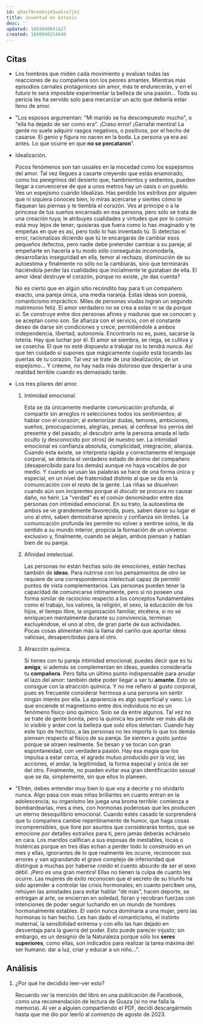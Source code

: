 ```yaml
---
id: q9as79ceobujd1ua5io7jb1
title: Juventud en éxtasis
desc: ''
updated: 1693840041427
created: 1690940214640
---
```


## Citas

- Los hombres que miden cada movimiento y evalúan todas las reacciones de su compañera son los peores amantes. Mientras más episodios carnales protagonices sin amor, más te endurecerás, y en el futuro te será imposible experimentar la belleza de una pasión... Toda su pericia les ha servido solo para mecanizar un acto que debería estar lleno de amor.

- "Los esposos argumentan: "Mi marido se ha descompuesto mucho", o "ella ha dejado de ser como era". ¡Craso error! ¡Garrafal mentira! La gente no suele adquirir rasgos negativos, o positivos, por el hecho de casarse. El genio y figura no nacen en la boda. La persona ya era así antes. Lo que ocurre en que **no se percataron**".

- Idealización.

	Pocos fenómenos son tan usuales en la mocedad como los espejismos del amor. Tal vez llegues a casarte creyendo que estás enamorado, como los peregrinos del desierto que, hambrientos y sedientos, pueden llegar a convencerse de que a unos metros hay un oasis o un pueblo. Ves un espejismo cuando Idealizas. Has perdido los estribos por alguien que ni siquiera conoces bien, lo miras acercarse y sientes cómo te flaquean las piernas y te tiembla el corazón. Ves al príncipe o a la princesa de tus sueños encarnado en esa persona, pero sólo se trata de una creación tuya; le atribuyes cualidades y virtudes que por lo común está muy lejos de tener; quisieras que fuera como lo has imaginado y te empeñas en que es así, pero todo lo has inventado tú. Si detectas el error, racionalizas diciendo que tú te encargarás de cambiar esos pequeños defectos, pero nadie debe pretender cambiar a su pareja; al empeñarte en hacerla a tu modo sólo conseguirás incomodarla, desarrollarás inseguridad en ella, temor al rechazo, disminución de su autoestima y finalmente no sólo no la cambiarás, sino que terminarás haciéndola perder las cualidades que inicialmente te gustaban de ella. El amor ideal destruye el corazón, porque no existe, ¿te das cuenta?

	No es cierto que en algún sitio recóndito hay para ti un compañero exacto, una pareja única, una media naranja. Estas ideas son poesía, romanticismo impráctico. Miles de personas viudas logran un segundo matrimonio feliz. El amor verdadero no se crea a solas ni se da porque sí. Se construye entre dos personas afines y maduras que se conocen y se aceptan como son. Se afianza con el servicio, con el constante deseo de darse sin condiciones y crece, permitiéndole a ambos independencia, libertad, autonomía. Encontrarlo no es, pues, sacarse la lotería. Hay que luchar por él. El amor se siembra, se riega, se cultiva y se cosecha. El que no esté dispuesto a trabajar no lo tendrá nunca. Así que ten cuidado si supones que mágicamente cupido está tocando las puertas de tu corazón. Tal vez se trate de una idealización, de un espejismo... Y créeme, no hay nada más doloroso que despertar a una realidad terrible cuando es demasiado tarde.

- Los tres pilares del amor.

	1. Intimidad emocional.

		Esta se da únicamente mediante comunicación profunda, al compartir sin arreglos ni selecciones todos los sentimientos; al hablar con el corazón; al exteriorizar dudas, temores, ambiciones, sueños, preocupaciones, alegrías, penas; al confesar los yerros del presente y del pasado; al descubrir ante la persona amada el lado oculto (y desconocido por otros) de nuestro ser. La intimidad emocional es confianza absoluta, complicidad, integración, alianza. Cuando esta existe, se interpreta rápida y correctamente el lenguaje corporal, se detecta el verdadero estado de ánimo del compañero (desapercibido para los demás) aunque no haya vocablos de por medio. Y cuando se usan las palabras se hace de una forma única y especial, en un nivel de fraternidad distinto al que se da en la comunicación con el resto de la gente. Las riñas se disuelven cuando aún son incipientes porque al discutir se procura no causar daño, no herir. La "verdad" es el común denominador entre dos personas con intimidad emocional. En su trato, la autoestima de ambos se ve grandemente favorecida, pues, saben darse su lugar el uno al otro, saben demostrarse aprecio y confianza sin límites. La comunicación profunda les permite no volver a sentirse solos, le da sentido a su mundo interior, propicia la formación de un universo exclusivo y, finalmente, cuando se alejan, ambos piensan y hablan bien de su pareja.

	2. Afinidad intelectual.

		Las personas no están hechas solo de emociones, están hechas también de **ideas**. Para nutrirse con los pensamientos de otro se requiere de una correspondencia intelectual capaz de permitir puntos de vista complementarios. Las personas pueden tener la capacidad de comunicarse íntimamente, pero si no poseen una forma similar de raciocinio respecto a los conceptos fundamentales como el trabajo, los valores, la religión, el sexo, la educación de los hijos, el tiempo libre, la organización familiar, etcétera, si no se enriquecen mentalmente durante su convivencia, terminan excluyéndose, el uno al otro, de gran parte de sus actividades. Pocas cosas alimentan más la llama del cariño que aportar ideas valiosas, desapercibidas para el otro.

	3. Atracción química.

		Si tienes con tu pareja intimidad emocional, puedes decir que es tu **amiga**; si además se complementan en ideas, puedes considerarla tu **compañera**. Pero falta un último punto indispensable para anudar el lazo del amor: también debe poder llegar a ser tu **amante**. Esto se consigue con la atracción química. Y no me refiero al gusto corporal, pues es frecuente considerar hermosa a una persona sin sentir ningún interés por ella. La apariencia es algo superficial y vano. Lo que enciende el magnetismo entre dos individuos no es un fenómeno físico sino químico. Solo se da entre algunos. Tal vez no se trate de gente bonita, pero la química les permite ver más allá de lo visible y arder con la belleza que solo ellos detectan. Cuando hay este tipo de hechizo, a las personas no les importa lo que los demás piensen respecto al físico de su pareja. Se sienten a gusto juntos porque se atraen realmente. Se besan y se tocan con gran espontaneidad, con verdadera pasión. Hay esa magia que los impulsa a estar cerca, el agrado mutuo producido por la voz, las acciones, el andar, la legitimidad, la forma especial y única de ser del otro. Finalmente, no pueden evitar esa gran identificación sexual que se da, simplemente, sin que ellos lo planeen.

- "Efrén, debes entender muy bien lo que voy a decirte y no olvidarlo nunca. Algo pasa con esas niñas brillantes en cuanto entran en la adolescencia; su organismo les juega una broma terrible: comienza a bombardearlas, mes a mes, con hormonas poderosas que les producen un eterno desequilibrio emocional. Cuando estés casado te sorprenderá que tu compañera cambie repentinamente de humor, que haga cosas incomprensibles, que llore por asuntos que considerarás tontos, que se emocione por detalles extraños para ti, pero jamás deberás echárselo en cara. Los maridos califican a sus esposas de inestables, locas o histéricas porque en tres días echan a perder todo lo construido en un mes y ellas, ignorantes de lo que realmente les ocurre, reconocen sus errores y van agrandando el grave complejo de inferioridad que distingue a muchas por haberse creído el cuento absurdo de ser el sexo débil. ¡Pero es una gran mentira! Ellas no tienen la culpa de cuanto les ocurre. Las mujeres de éxito reconocen que el secreto de su triunfo ha sido aprender a controlar las crisis hormonales; en cuanto perciben una, rehúyen las amistades para evitar hablar "de más", hacen deporte, se entregan al arte, se encierran en soledad, lloran y recobran fuerzas con intenciones de poder seguir luchando en un mundo de hombres hormonalmente estables. El varón nunca dominaría a una mujer, pero las hormonas lo han hecho. Les han dado el romanticismo, el instinto maternal, la sensibilidad extrema y con ello las han dejado en desventaja para la guerra del poder. Esto puede parecer injusto; sin embargo, es un designio de la Naturaleza porque sólo los **seres superiores**, como ellas, son indicados para realizar la tarea máxima del ser humano: dar a luz, criar y educar a un niño...".

## Análisis

1. ¿Por qué he decidido leer-ver esto?

	Recuerdo ver la mención del libro en una publicación de Facebook, como una recomendación de lectura de Guaza (si no me falla la memoria). Al ver a alguien compartiendo el PDF, decidí descargármelo hasta que me dio por leerlo al comienzo de agosto de 2023.


